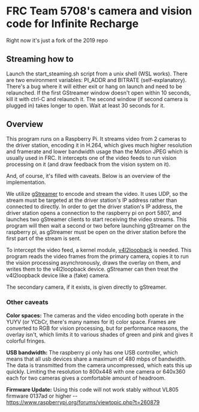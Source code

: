 # FRC Team 5708's camera and vision code for Infinite Recharge

Right now it's just a fork of the 2019 repo

## 	Streaming how to

Launch the start_steaming.sh script from a unix shell (WSL works). 
There are two environment variables: PI_ADDR and BITRATE (self-explanatory).
There's a bug where it will either exit or hang on launch and need to be relaunched.
If the first GStreamer window doesn't open within 10 seconds, kill it with ctrl-C and relaunch it.
The second window (if second camera is plugged in) takes longer to open. Wait at least 30 seconds for it.

## Overview

This program runs on a Raspberry Pi. It streams video from 2 cameras to the driver station, encoding it in H.264, which gives much higher resolution and framerate and lower bandwidth usage than the Motion JPEG which is usually used in FRC. It intercepts one of the video feeds to run vision processing on it (and draw feedback from the vision system on it).

And, of course, it's filled with caveats. Below is an overview of the implementation.

We utilize [gStreamer](https://gstreamer.freedesktop.org/) to encode and stream the video. It uses UDP, so the stream must be targeted at the driver station's IP address rather than connected to directly. In order to get the driver station's IP address, the driver station opens a connection to the raspberry pi on port 5807, and launches two gStreamer clients to start receiving the video streams. This program will then wait a second or two before launching gStreamer on the raspberry pi, as gStreamer must be open on the driver station before the first part of the stream is sent.

To intercept the video feed, a kernel module, [v4l2loopback](https://github.com/umlaeute/v4l2loopback) is needed. This program reads the video frames from the primary camera, copies it to run the vision processing asynchronously, draws the overlay on them, and writes them to the v4l2loopback device. gStreamer can then treat the v4l2loopback device like a (fake) camera. 

The secondary camera, if it exists, is given directly to gStreamer.

### Other caveats

**Color spaces:** The cameras and the video encoding both operate in the YUYV (or YCbCr, there's many names for it) color space. Frames are converted to RGB for vision processing, but for performance reasons, the overlay isn't, which limits it to various shades of green and pink and gives it colorful fringes.

**USB bandwidth:** The raspberry pi only has one USB controller, which means that all usb devices share a maximum of 480 mbps of bandwidth. The data is transmitted from the camera uncompressed, which eats this up quickly. Limiting the resolution to 800x448 with one camera or 640x360 each for two cameras gives a comfortable amount of headroom. 

**Firmware Update:** Using this code will not work stably without VL805 firmware 0137ad or higher -- https://www.raspberrypi.org/forums/viewtopic.php?t=260879
